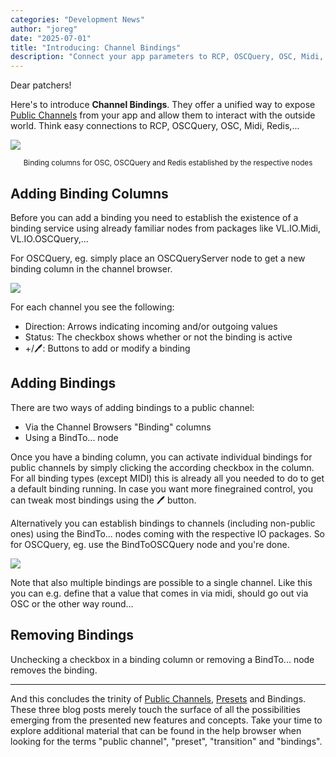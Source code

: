 ```yaml
---
categories: "Development News"
author: "joreg"
date: "2025-07-01"
title: "Introducing: Channel Bindings"
description: "Connect your app parameters to RCP, OSCQuery, OSC, Midi, Redis,..."
---
```


Dear patchers! 

Here's to introduce **Channel Bindings**. They offer a unified way to expose [Public Channels](../Introducing-PublicChannels/index.md) from your app and allow them to interact with the outside world. Think easy connections to RCP, OSCQuery, OSC, Midi, Redis,...

![](binding-columns.png)
<center><small>Binding columns for OSC, OSCQuery and Redis established by the respective nodes</small></center>

## Adding Binding Columns

Before you can add a binding you need to establish the existence of a binding service using already familiar nodes from packages like VL.IO.Midi, VL.IO.OSCQuery,...

For OSCQuery, eg. simply place an OSCQueryServer node to get a new binding column in the channel browser.

![](binding-column.png)

For each channel you see the following:
- Direction: Arrows indicating incoming and/or outgoing values
- Status: The checkbox shows whether or not the binding is active
- +/🖊: Buttons to add or modify a binding

## Adding Bindings
There are two ways of adding bindings to a public channel:
- Via the Channel Browsers "Binding" columns
- Using a BindTo... node

Once you have a binding column, you can activate individual bindings for public channels by simply clicking the according checkbox in the column. For all binding types (except MIDI) this is already all you needed to do to get a default binding running. In case you want more finegrained control, you can tweak most bindings using the 🖊 button.

Alternatively you can establish bindings to channels (including non-public ones) using the BindTo... nodes coming with the respective IO packages. So for OSCQuery, eg. use the BindToOSCQuery node and you're done.

![](bindto-node.png)

Note that also multiple bindings are possible to a single channel. Like this you can e.g. define that a value that comes in via midi, should go out via OSC or the other way round...

## Removing Bindings
Unchecking a checkbox in a binding column or removing a BindTo... node removes the binding. 

---

And this concludes the trinity of [Public Channels](../Introducing-PublicChannels/index.md), [Presets](../Introducing-Presets/index.md) and Bindings. These three blog posts merely touch the surface of all the possibilities emerging from the presented new features and concepts. Take your time to explore additional material that can be found in the help browser when looking for the terms "public channel", "preset", "transition" and "bindings". 